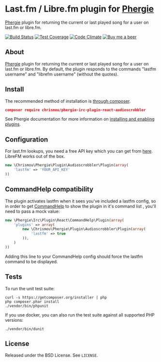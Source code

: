 # Last.fm / Libre.fm plugin for [Phergie](http://github.com/phergie/phergie-irc-bot-react/)

[Phergie](http://github.com/phergie/phergie-irc-bot-react/) plugin for returning the current or last played song for a user on last.fm or libre.fm.

[![Build Status](https://scrutinizer-ci.com/g/chrismou/phergie-irc-plugin-react-audioscrobbler/badges/build.png?b=master)](https://scrutinizer-ci.com/g/chrismou/phergie-irc-plugin-react-audioscrobbler/build-status/master)
[![Test Coverage](https://codeclimate.com/github/chrismou/phergie-irc-plugin-react-audioscrobbler/badges/coverage.svg)](https://codeclimate.com/github/chrismou/phergie-irc-plugin-react-audioscrobbler/coverage)
[![Code Climate](https://codeclimate.com/github/chrismou/phergie-irc-plugin-react-audioscrobbler/badges/gpa.svg)](https://codeclimate.com/github/chrismou/phergie-irc-plugin-react-audioscrobbler)
[![Buy me a beer](https://img.shields.io/badge/donate-PayPal-019CDE.svg)](https://www.paypal.me/chrismou)

## About
[Phergie](http://github.com/phergie/phergie-irc-bot-react/) plugin for returning the current or last played song for a user on 
last.fm or libre.fm.  By default, the plugin responds to the commands "lastfm username" and "librefm username" (without the quotes).

## Install

The recommended method of installation is [through composer](http://getcomposer.org).

```JSON
composer require chrismou/phergie-irc-plugin-react-audioscrobbler
```

See Phergie documentation for more information on
[installing and enabling plugins](https://github.com/phergie/phergie-irc-bot-react/wiki/Usage#plugins).

## Configuration

For last.fm lookups, you need a free API key which you can get from [here](http://www.last.fm/api). 
LibreFM works out of the box.

```php
new \Chrismou\Phergie\Plugin\Audioscrobbler\Plugin(array(
    'lastfm' => 'YOUR_API_KEY'
))
```

## CommandHelp compatibility

The plugin activates lastfm when it sees you've included a lastfm config, so in order to get [CommandHelp](http://github.com/phergie/phergie-irc-plugin-react-commandhelp/) 
to show the plugin in it's command list , you'll need to pass a mock value:

```php
new \Phergie\Irc\Plugin\React\CommandHelp\Plugin(array(
    'plugins' => array(
        new \Chrismou\Phergie\Plugin\Audioscrobbler\Plugin(array(
            'lastfm' => true
        )),
    )
))
```

Adding this line to your CommandHelp config should force the lastfm command to be displayed.

## Tests

To run the unit test suite:

```
curl -s https://getcomposer.org/installer | php
php composer.phar install
./vendor/bin/phpunit
```

If you use docker, you can also run the test suite against all supported PHP versions:
```
./vendor/bin/dunit
```

## License

Released under the BSD License. See `LICENSE`.
